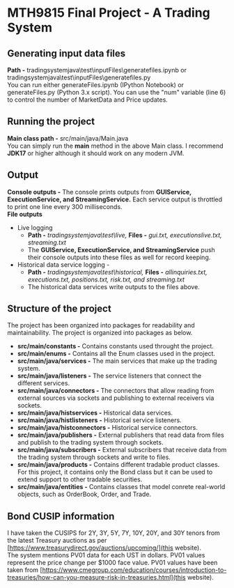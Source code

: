 # MTH9815 Final Project - A Trading System
## Generating input data files
**Path -** tradingsystemjava\test\inputFiles\generatefiles.ipynb or tradingsystemjava\test\inputFiles\generatefiles.py  
You can run either generateFiles.ipynb (IPython Notebook) or generateFiles.py (Python 3.x script). You can use the "num" variable (line 6) to control the number of MarketData and Price updates.

## Running the project
**Main class path -** src/main/java/Main.java  
You can simply run the **main** method in the above Main class. I recommend **JDK17** or higher although it should work on any modern JVM.

## Output
**Console outputs -** The console prints outputs from **GUIService, ExecutionService, and StreamingService.** Each service output is throttled to print one line every 300 milliseconds.  
**File outputs**
- Live logging 
  - **Path -** *tradingsystemjava\test\live,* **Files -** *gui.txt, executionslive.txt, streaming.txt*
  - The **GUIService, ExecutionService, and StreamingService** push their console outputs into these files as well for record keeping.
- Historical data service logging -
  - **Path -** *tradingsystemjava\test\historical,* **Files -** *allinquiries.txt, executions.txt, positions.txt, risk.txt, and streaming.txt*
  - The historical data services write outputs to the files above.

## Structure of the project
The project has been organized into packages for readability and maintainability. The project is organized into packages as below. 
- **src/main/constants -** Contains constants used throught the project.
- **src/main/enums -** Contains all the Enum classes used in the project.
- **src/main/java/services -** The main services that make up the trading system.
- **src/main/java/listeners -** The service listeners that connect the different services.
- **src/main/java/connectors -** The connectors that allow reading from external sources via sockets and publishing to external receivers via sockets.
- **src/main/java/histservices -** Historical data services.
- **src/main/java/histlisteners -** Historical service listeners.
- **src/main/java/histconnectors -** Historical service connectors.
- **src/main/java/publishers -** External publishers that read data from files and publish to the trading system through sockets.
- **src/main/java/subscribers -** External subscribers that receive data from the trading system through sockets and write to files.
- **src/main/java/products -** Contains different tradable product classes. For this project, it contains only the Bond class but it can be used to extend support to other tradable securities.
- **src/main/java/entities -** Contains classes that model conrete real-world objects, such as OrderBook, Order, and Trade.

## Bond CUSIP information
I have taken the CUSIPS for 2Y, 3Y, 5Y, 7Y, 10Y, 20Y, and 30Y tenors from the latest Treasury auctions as per [https://www.treasurydirect.gov/auctions/upcoming/](this website).  
The system mentions PV01 data for each UST in dollars. PV01 values represent the price change per $1000 face value. PV01 values have been taken from [https://www.cmegroup.com/education/courses/introduction-to-treasuries/how-can-you-measure-risk-in-treasuries.html](this website).  

